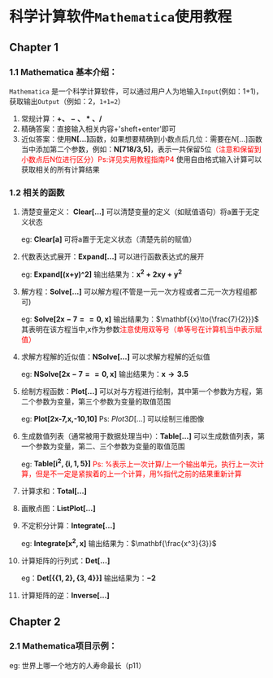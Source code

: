 # 科学计算软件`Mathematica`使用教程

## Chapter 1

### 1.1 Mathematica 基本介绍：

`Mathematica` 是一个科学计算软件，可以通过用户人为地输入`Input`(例如：1+1)，获取输出`Output`（例如：2，`1+1=2`）

1. 常规计算：$\mathbf{+、-、*、/}$
2. 精确答案：直接输入相关内容+'sheft+enter'即可
3. 近似答案：使用$\textbf{N[...]}$函数，如果想要精确到小数点后几位：需要在$N[...]$函数当中添加第二个参数，例如：$\textbf{N[718/3,5]}$，表示一共保留5位<font color='red'>（注意和保留到小数点后N位进行区分）Ps:详见实用教程指南P4</font> 使用自由格式输入计算可以获取相关的所有计算结果

### 1.2 相关的函数
1. 清楚变量定义： $\textbf{Clear[...]}$ 可以清楚变量的定义（如赋值语句）将a置于无定义状态
    
    eg: $\textbf{Clear[a]}$ 可将a置于无定义状态（清楚先前的赋值）

2. 代数表达式展开：$\textbf{Expand[...]}$ 可以进行函数表达式的展开
    
    eg: $\textbf{Expand[(x+y)^2]}$ 输出结果为：$\mathbf{x^2+2xy+y^2}$

3. 解方程：$\textbf{Solve[...]}$ 可以解方程(不管是一元一次方程或者二元一次方程组都可)
    
    eg: $\mathbf{Solve[2x-7==0,x]}$ 输出结果为：$\mathbf{{x}\to{\frac{7}{2}}}$ 其表明在该方程当中,x作为参数<font color='red'>注意使用双等号（单等号在计算机当中表示赋值）</font>

4. 求解方程解的近似值：$\textbf{NSolve[...]}$ 可以求解方程解的近似值
    
    eg: $\mathbf{NSolve[2x-7==0,x]}$ 输出结果为：$\mathbf{{x}\to{3.5}}$
5. 绘制方程函数：$\textbf{Plot[...]}$ 可以对与方程进行绘制，其中第一个参数为方程，第二个参数为变量，第三个参数为变量的取值范围
    
    eg: $\textbf{Plot[2x-7,{x,-10,10}]}$
    Ps: $Plot3D[...]$ 可以绘制三维图像

6. 生成数值列表（通常被用于数据处理当中）：$\textbf{Table[...]}$ 可以生成数值列表，第一个参数为变量，第二、三个参数为变量的取值范围
    
    eg: $\mathbf{Table[i^2,\{i,1,5\}]}$
<font color='red'>Ps: $\%$表示上一次计算/上一个输出单元，执行上一次计算，但是不一定是紧挨着的上一个计算，用$\%$指代之前的结果重新计算</font>

7. 计算求和：$\textbf{Total[...]}$
8. 画散点图：$\textbf{ListPlot[...]}$
9. 不定积分计算：$\textbf{Integrate[...]}$

    eg: $\mathbf{Integrate[x^2,x]}$ 输出结果为：$\mathbf{\frac{x^3}{3}}$
10. 计算矩阵的行列式：$\textbf{Det[...]}$

    eg：$\mathbf{Det[\{\{1,2\},\{3,4\}\}]}$ 输出结果为：$\mathbf{-2}$
11. 计算矩阵的逆：$\textbf{Inverse[...]}$


## Chapter 2

### 2.1 Mathematica项目示例：
eg: 世界上哪一个地方的人寿命最长（p11）

